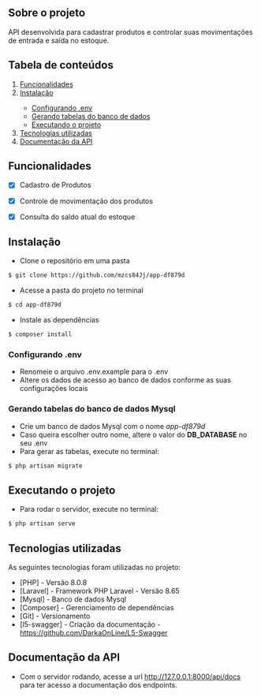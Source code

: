 ## Sobre o projeto

API desenvolvida para cadastrar produtos e controlar suas movimentações de entrada e saída no estoque.

## Tabela de conteúdos

<p align="center">
    <ol>
    <li><a href="#funcionalidades">Funcionalidades</a></li>
    <li><a href="#instalacao">Instalação</a></li>
    <ul>
        <li><a href="#configurando-env">Configurando .env</a></li>
        <li><a href="#gerando-banco">Gerando tabelas do banco de dados</a></li>
        <li><a href="#executando-projeto">Executando o projeto</a></li>
    </ul>
    <li><a href="#tecnologias">Tecnologias utilizadas</a></li>
    <li><a href="#documentacao">Documentação da API</a></li>
    </ol>
</p>


<!-- FUNCIONALIDADES -->
## Funcionalidades

- [X] Cadastro de Produtos
- [X] Controle de movimentação dos produtos
- [X] Consulta do saldo atual do estoque


<!-- INSTALAÇÃO -->
## Instalação

- Clone o repositório em uma pasta

```bash
$ git clone https://github.com/mzcs84Jj/app-df879d
```

- Acesse a pasta do projeto no terminal

```bash
$ cd app-df879d
```

- Instale as dependências

```bash
$ composer install
```


<!-- CONFIGURANDO ENV -->
### Configurando .env
- Renomeie o arquivo .env.example para o .env
- Altere os dados de acesso ao banco de dados conforme as suas configurações locais


<!-- GERANDO BANCO -->
### Gerando tabelas do banco de dados Mysql
- Crie um banco de dados Mysql com o nome <i>app-df879d</i>
- Caso queira escolher outro nome, altere o valor do <b>DB_DATABASE</b> no seu .env
- Para gerar as tabelas, execute no terminal:

```bash
$ php artisan migrate
```


<!-- EXECUTANDO PROJETO -->
## Executando o projeto
- Para rodar o servidor, execute no terminal:

```bash
$ php artisan serve
```


<!-- TECNOLOGIAS -->
## Tecnologias utilizadas

As seguintes tecnologias foram utilizadas no projeto:

- [PHP] - Versão 8.0.8
- [Laravel] - Framework PHP Laravel - Versão 8.65
- [Mysql] - Banco de dados Mysql
- [Composer] - Gerenciamento de dependências
- [Git] - Versionamento
- [l5-swagger] - Criação da documentação - https://github.com/DarkaOnLine/L5-Swagger


<!-- DOCUMENTACAO -->
## Documentação da API
- Com o servidor rodando, acesse a url
http://127.0.0.1:8000/api/docs
para ter acesso a documentação dos endpoints.

